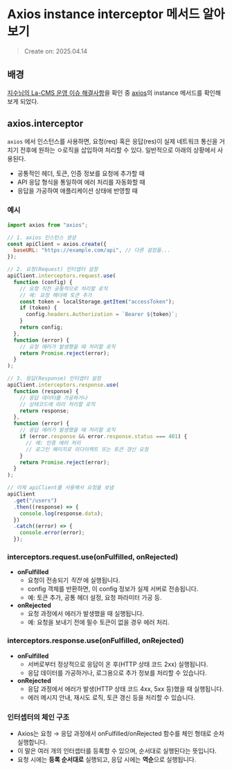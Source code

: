 # Axios instance interceptor 메서드 알아보기

> Create on: 2025.04.14

## 배경

[지수님의 La-CMS 운영 이슈 해결사항](https://github.com/thefarmersfront/la-cms-front-react/pull/5530/files)을 확인 중 [axios](https://axios-http.com/kr/docs/intro)의 instance 메서드를 확인해보게 되었다.

## axios.interceptor

`axios` 에서 인스턴스를 사용하면, 요청(req) 혹은 응답(res)이 실제 네트워크 통신을 거치기 전후에 원하는 ㅇ로직을 삽입하여 처리할 수 있다. 일반적으로 아래의 상황에서 사용된다.

- 공통적인 헤더, 토큰, 인증 정보를 요청에 추가할 때
- API 응답 형식을 통일하여 에러 처리를 자동화할 때
- 응답을 가공하여 애플리케이션 상태에 반영할 때

### 예시

```js
import axios from "axios";

// 1. axios 인스턴스 생성
const apiClient = axios.create({
  baseURL: "https://example.com/api", // 다른 설정들...
});

// 2. 요청(Request) 인터셉터 설정
apiClient.interceptors.request.use(
  function (config) {
    // 요청 직전 공통적으로 처리할 로직
    // 예: 요청 헤더에 토큰 추가
    const token = localStorage.getItem("accessToken");
    if (token) {
      config.headers.Authorization = `Bearer ${token}`;
    }
    return config;
  },
  function (error) {
    // 요청 에러가 발생했을 때 처리할 로직
    return Promise.reject(error);
  }
);

// 3. 응답(Response) 인터셉터 설정
apiClient.interceptors.response.use(
  function (response) {
    // 응답 데이터를 가공하거나
    // 상태코드에 따라 처리할 로직
    return response;
  },
  function (error) {
    // 응답 에러가 발생했을 때 처리할 로직
    if (error.response && error.response.status === 401) {
      // 예: 인증 에러 처리
      // 로그인 페이지로 리다이렉트 또는 토큰 갱신 요청
    }
    return Promise.reject(error);
  }
);

// 이제 apiClient를 사용해서 요청을 보냄
apiClient
  .get("/users")
  .then((response) => {
    console.log(response.data);
  })
  .catch((error) => {
    console.error(error);
  });
```

### interceptors.request.use(onFulfilled, onRejected)

- **onFulfilled**
  - 요청이 전송되기 _직전_ 에 실행됩니다.
  - config 객체를 반환하면, 이 config 정보가 실제 서버로 전송됩니다.
  - 예: 토큰 추가, 공통 헤더 설정, 요청 파라미터 가공 등.
- **onRejected**
  - 요청 과정에서 에러가 발생했을 때 실행됩니다.
  - 예: 요청을 보내기 전에 필수 토큰이 없을 경우 에러 처리.

### interceptors.response.use(onFulfilled, onRejected)

- **onFulfilled**
  - 서버로부터 정상적으로 응답이 온 후(HTTP 상태 코드 2xx) 실행됩니다.
  - 응답 데이터를 가공하거나, 로그용으로 추가 정보를 처리할 수 있습니다.
- **onRejected**
  - 응답 과정에서 에러가 발생(HTTP 상태 코드 4xx, 5xx 등)했을 때 실행됩니다.
  - 에러 메시지 안내, 재시도 로직, 토큰 갱신 등을 처리할 수 있습니다.

### 인터셉터의 체인 구조

- Axios는 요청 → 응답 과정에서 onFulfilled/onRejected 함수를 체인 형태로 순차 실행합니다.
- 이 말은 여러 개의 인터셉터를 등록할 수 있으며, 순서대로 실행된다는 뜻입니다.
- 요청 시에는 **등록 순서대로** 실행되고, 응답 시에는 **역순**으로 실행됩니다.
